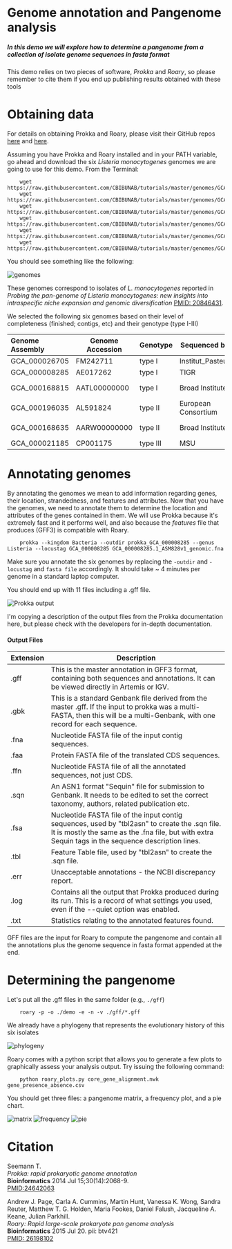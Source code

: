 # Genome annotation and Pangenome analysis

##### In this demo we will explore how to determine a pangenome from a collection of isolate genome sequences in fasta format

This demo relies on two pieces of software, *Prokka* and *Roary*, so please remember to cite them if you end up publishing results obtained with these tools

# Obtaining data

For details on obtaining Prokka and Roary, please visit their GitHub repos [here](https://github.com/tseemann/prokka/blob/master/README.md) and [here](https://github.com/sanger-pathogens/Roary/blob/master/README.md).

Assuming you have Prokka and Roary installed and in your PATH variable, go ahead and download the six *Listeria monocytogenes* genomes we are going to use for this demo. From the Terminal:
		
		wget https://raw.githubusercontent.com/CBIBUNAB/tutorials/master/genomes/GCA_000008285.1_ASM828v1_genomic.fna
		wget https://raw.githubusercontent.com/CBIBUNAB/tutorials/master/genomes/GCA_000021185.1_ASM2118v1_genomic.fna
		wget https://raw.githubusercontent.com/CBIBUNAB/tutorials/master/genomes/GCA_000026705.1_ASM2670v1_genomic.fna
		wget https://raw.githubusercontent.com/CBIBUNAB/tutorials/master/genomes/GCA_000196035.1_ASM19603v1_genomic.fna
		wget https://raw.githubusercontent.com/CBIBUNAB/tutorials/master/genomes/GCA_000168635.2_ASM16863v2_genomic.fna
		wget https://raw.githubusercontent.com/CBIBUNAB/tutorials/master/genomes/GCA_000168815.1_ASM16881v1_genomic.fna

You should see something like the following:

![genomes](https://github.com/CBIBUNAB/tutorials/blob/master/img/genomes.png)


These genomes correspond to isolates of *L. monocytogenes* reported in *Probing the pan-genome of Listeria monocytogenes: new insights into intraspecific niche expansion and genomic diversification* [PMID: 20846431](http://www.ncbi.nlm.nih.gov/pubmed/?term=20846431).

We selected the following six genomes based on their level of completeness (finished; contigs, etc) and their genotype (type I-III)

| Genome Assembly | Genome Accession |  Genotype  | Sequenced by | Status|
|:------------- | 	--------------- 	| -------------| ------------ | ------------ |
| GCA_000026705	| 	FM242711			| type I      | Institut_Pasteur| Finished|
| GCA_000008285	| 	AE017262			| type I      | TIGR| Finished|
| GCA_000168815	| 	AATL00000000		| type I      | Broad Institute| 79 contigs|
| GCA_000196035 |	AL591824			| type II     | European Consortium| Finished|
| GCA_000168635	| 	AARW00000000		| type II     | Broad Institute | 25 contigs|
| GCA_000021185	| 	CP001175			| type III    | MSU| Finished|

# Annotating genomes

By annotating the genomes we mean to add information regarding genes, their location, strandedness, and features and attributes. Now that you have the genomes, we need to annotate them to determine the location and attributes of the genes contained in them. We will use Prokka because it's extremely fast and it performs well, and also because the *features* file that produces (GFF3) is compatible with Roary.

		prokka --kingdom Bacteria --outdir prokka_GCA_000008285 --genus Listeria --locustag GCA_000008285 GCA_000008285.1_ASM828v1_genomic.fna

Make sure you annotate the six genomes by replacing the `-outdir` and `-locustag` and `fasta file` accordingly. It should take ~ 4 minutes per genome in a standard laptop computer.

You should end up with 11 files including a .gff file. 

![Prokka output](https://github.com/CBIBUNAB/tutorials/blob/master/img/prokka.png)

I'm copying a description of the output files from the Prokka documentation here, but please check with the developers for in-depth documentation.

#### Output Files

| Extension | Description |
| --------- | ----------- |
| .gff | This is the master annotation in GFF3 format, containing both sequences and annotations. It can be viewed directly in Artemis or IGV. |
| .gbk | This is a standard Genbank file derived from the master .gff. If the input to prokka was a multi-FASTA, then this will be a multi-Genbank, with one record for each sequence. |
| .fna | Nucleotide FASTA file of the input contig sequences. |
| .faa | Protein FASTA file of the translated CDS sequences. |
| .ffn | Nucleotide FASTA file of all the annotated sequences, not just CDS. |
| .sqn | An ASN1 format "Sequin" file for submission to Genbank. It needs to be edited to set the correct taxonomy, authors, related publication etc. |
| .fsa | Nucleotide FASTA file of the input contig sequences, used by "tbl2asn" to create the .sqn file. It is mostly the same as the .fna file, but with extra Sequin tags in the sequence description lines. |
| .tbl | Feature Table file, used by "tbl2asn" to create the .sqn file. |
| .err | Unacceptable annotations - the NCBI discrepancy report. |
| .log | Contains all the output that Prokka produced during its run. This is a record of what settings you used, even if the --quiet option was enabled. |
| .txt | Statistics relating to the annotated features found. |

GFF files are the input for Roary to compute the pangenome and contain all the annotations plus the genome sequence in fasta format appended at the end.

# Determining the pangenome

Let's put all the .gff files in the same folder (e.g., `./gff`)
		
		roary -p -o ./demo -e -n -v ./gff/*.gff

We already have a phylogeny that represents the evolutionary history of this six isolates

![phylogeny](https://github.com/CBIBUNAB/tutorials/blob/master/img/core_gene_alignment.tre.png)

Roary comes with a python script that allows you to generate a few plots to graphically assess your analysis output. Try issuing the following command:

		python roary_plots.py core_gene_alignment.nwk gene_presence_absence.csv

You should get three files: a pangenome matrix, a frequency plot, and a pie chart.

![matrix](https://github.com/CBIBUNAB/tutorials/blob/master/img/pangenome_matrix.png)
![frequency](https://github.com/CBIBUNAB/tutorials/blob/master/img/pangenome_frequency.png)
![pie](https://github.com/CBIBUNAB/tutorials/blob/master/img/pangenome_pie.png)





# Citation

Seemann T.  
*Prokka: rapid prokaryotic genome annotation*  
**Bioinformatics** 2014 Jul 15;30(14):2068-9.   
[PMID:24642063](http://www.ncbi.nlm.nih.gov/pubmed/24642063)  

Andrew J. Page, Carla A. Cummins, Martin Hunt, Vanessa K. Wong, Sandra Reuter, Matthew T. G. Holden, Maria Fookes, Daniel Falush, Jacqueline A. Keane, Julian Parkhill.   
*Roary: Rapid large-scale prokaryote pan genome analysis*  
**Bioinformatics** 2015 Jul 20. pii: btv421  
[PMID: 26198102](http://www.ncbi.nlm.nih.gov/pubmed/26198102)


